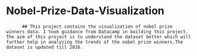 # Nobel-Prize-Data-Visualization
          ## This project contains the visualization of nobel prize winners data. I took guidance from Datacamp in building this project. The aim of this project is to understand the dataset better which will further help in analyzing the trends of the nobel prize winners.The dataset is updated till 2016.

         

